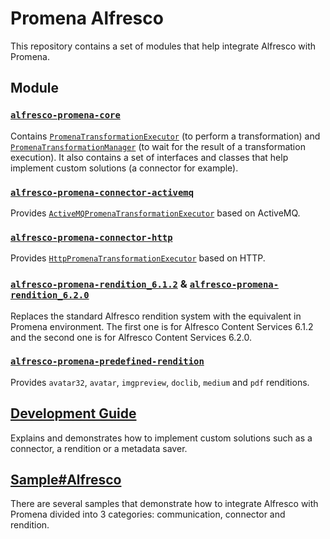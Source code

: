 # Promena Alfresco
This repository contains a set of modules that help integrate Alfresco with Promena.

## Module
### [`alfresco-promena-core`](./alfresco-promena-core)
Contains [`PromenaTransformationExecutor`](./alfresco-promena-core/src/main/kotlin/pl/beone/promena/alfresco/module/core/contract/transformation/PromenaTransformationExecutor.kt) (to perform a transformation) and [`PromenaTransformationManager`](./alfresco-promena-core/src/main/kotlin/pl/beone/promena/alfresco/module/core/contract/transformation/PromenaTransformationManager.kt) (to wait for the result of a transformation execution). It also contains a set of interfaces and classes that help implement custom solutions (a connector for example).

### [`alfresco-promena-connector-activemq`](./connector/alfresco-promena-connector-activemq)
Provides [`ActiveMQPromenaTransformationExecutor`](./connector/alfresco-promena-connector-activemq/src/main/kotlin/pl/beone/promena/alfresco/module/connector/activemq/external/transformation/ActiveMQPromenaTransformationExecutor.kt) based on ActiveMQ.

### [`alfresco-promena-connector-http`](./connector/alfresco-promena-connector-http)
Provides [`HttpPromenaTransformationExecutor`](./connector/alfresco-promena-connector-http/src/main/kotlin/pl/beone/promena/alfresco/module/connector/http/external/HttpPromenaTransformationExecutor.kt) based on HTTP.

### [`alfresco-promena-rendition_6.1.2`](./rendition/alfresco-promena-rendition_6.1.2) & [`alfresco-promena-rendition_6.2.0`](./rendition/alfresco-promena-rendition_6.2.0)
Replaces the standard Alfresco rendition system with the equivalent in Promena environment. The first one is for Alfresco Content Services 6.1.2 and the second one is for Alfresco Content Services 6.2.0.

### [`alfresco-promena-predefined-rendition`](./rendition/alfresco-promena-predefined-rendition)
Provides `avatar32`, `avatar`, `imgpreview`, `doclib`, `medium` and `pdf` renditions.

## [Development Guide](./DEVELOPMENT-GUIDE.md)
Explains and demonstrates how to implement custom solutions such as a connector, a rendition or a metadata saver.

## [Sample#Alfresco](https://gitlab.office.beone.pl/promena/promena-sample#alfresco)
There are several samples that demonstrate how to integrate Alfresco with Promena divided into 3 categories: communication, connector and rendition.